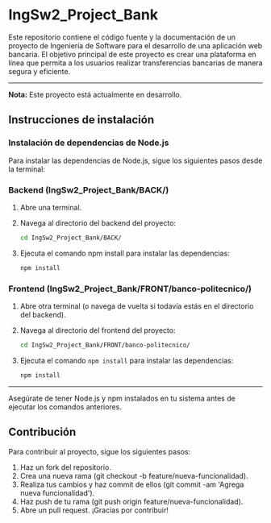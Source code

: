 # IngSw2_Project_Bank

Este repositorio contiene el código fuente y la documentación de un proyecto de Ingeniería de Software para el desarrollo de una aplicación web bancaria. El objetivo principal de este proyecto es crear una plataforma en línea que permita a los usuarios realizar transferencias bancarias de manera segura y eficiente.

---

**Nota:** Este proyecto está actualmente en desarrollo.

## Instrucciones de instalación

### Instalación de dependencias de Node.js

Para instalar las dependencias de Node.js, sigue los siguientes pasos desde la terminal:

### Backend (IngSw2_Project_Bank/BACK/)

1. Abre una terminal.
2. Navega al directorio del backend del proyecto:

    ```bash
    cd IngSw2_Project_Bank/BACK/
    ```
3. Ejecuta el comando npm install para instalar las dependencias:

    ```bash
    npm install
    ```

### Frontend (IngSw2_Project_Bank/FRONT/banco-politecnico/)

1. Abre otra terminal (o navega de vuelta si todavía estás en el directorio del backend).

2. Navega al directorio del frontend del proyecto:

    ```bash
    cd IngSw2_Project_Bank/FRONT/banco-politecnico/
    ```

3. Ejecuta el comando `npm install` para instalar las dependencias:

    ```bash
    npm install
    ```

---

Asegúrate de tener Node.js y npm instalados en tu sistema antes de ejecutar los comandos anteriores.



## Contribución

Para contribuir al proyecto, sigue los siguientes pasos:

1. Haz un fork del repositorio.
2. Crea una nueva rama (git checkout -b feature/nueva-funcionalidad).
3. Realiza tus cambios y haz commit de ellos (git commit -am 'Agrega nueva funcionalidad').
4. Haz push de tu rama (git push origin feature/nueva-funcionalidad).
5. Abre un pull request.
¡Gracias por contribuir!